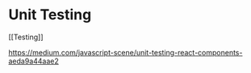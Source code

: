 # Unit Testing

[[Testing]]

https://medium.com/javascript-scene/unit-testing-react-components-aeda9a44aae2